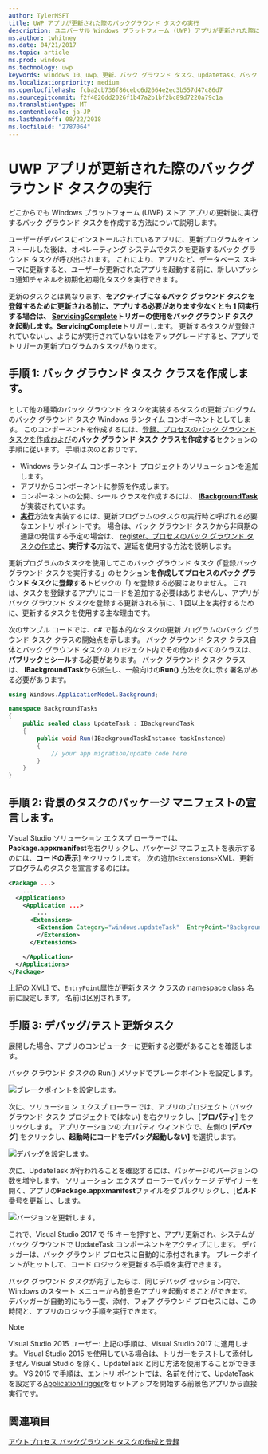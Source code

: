 ```yaml
---
author: TylerMSFT
title: UWP アプリが更新された際のバックグラウンド タスクの実行
description: ユニバーサル Windows プラットフォーム (UWP) アプリが更新された際に実行されるバックグラウンド タスクの作成方法を説明します。
ms.author: twhitney
ms.date: 04/21/2017
ms.topic: article
ms.prod: windows
ms.technology: uwp
keywords: windows 10、uwp、更新、バック グラウンド タスク、updatetask、バック グラウンド タスク
ms.localizationpriority: medium
ms.openlocfilehash: fcba2cb736f86cebc6d2664e2ec3b557d47c86d7
ms.sourcegitcommit: f2f4820dd2026f1b47a2b1bf2bc89d7220a79c1a
ms.translationtype: MT
ms.contentlocale: ja-JP
ms.lasthandoff: 08/22/2018
ms.locfileid: "2787064"
---
```

# <a name="run-a-background-task-when-your-uwp-app-is-updated"></a>UWP アプリが更新された際のバックグラウンド タスクの実行

どこからでも Windows プラットフォーム (UWP) ストア アプリの更新後に実行するバック グラウンド タスクを作成する方法について説明します。

ユーザーがデバイスにインストールされているアプリに、更新プログラムをインストールした後は、オペレーティング システムでタスクを更新するバック グラウンド タスクが呼び出されます。 これにより、アプリなど、データベース スキーマに更新すると、ユーザーが更新されたアプリを起動する前に、新しいプッシュ通知チャネルを初期化初期化タスクを実行できます。

更新のタスクとは異なります、**をアクティブになるバック グラウンド タスクを登録するために更新される前に、アプリする必要があります少なくとも 1 回実行する場合は、 [ServicingComplete](https://docs.microsoft.com/uwp/api/Windows.ApplicationModel.Background.SystemTriggerType)トリガーの使用をバック グラウンド タスクを起動します。ServicingComplete**トリガーします。  更新するタスクが登録されていないし、ようにが実行されていないはをアップグレードすると、アプリでトリガーの更新プログラムのタスクがあります。

## <a name="step-1-create-the-background-task-class"></a>手順 1: バック グラウンド タスク クラスを作成します。

として他の種類のバック グラウンド タスクを実装するタスクの更新プログラムのバック グラウンド タスク Windows ランタイム コンポーネントとしてします。 このコンポーネントを作成するには、[登録、プロセスのバック グラウンド タスクを作成および](https://docs.microsoft.com/windows/uwp/launch-resume/create-and-register-a-background-task)の**バック グラウンド タスク クラスを作成する**セクションの手順に従います。 手順は次のとおりです。

- Windows ランタイム コンポーネント プロジェクトのソリューションを追加します。
- アプリからコンポーネントに参照を作成します。
- コンポーネントの公開、シール クラスを作成するには、 [**IBackgroundTask**](https://msdn.microsoft.com/library/windows/apps/br224794)が実装されています。
- [**実行**](https://msdn.microsoft.com/library/windows/apps/br224811)方法を実装するには、更新プログラムのタスクの実行時と呼ばれる必要なエントリ ポイントです。 場合は、バック グラウンド タスクから非同期の通話の発信する予定の場合は、 [register、プロセスのバック グラウンド タスクの作成と](https://docs.microsoft.com/windows/uwp/launch-resume/create-and-register-a-background-task)、**実行する**方法で、遅延を使用する方法を説明します。

更新プログラムのタスクを使用してこのバック グラウンド タスク (「登録バック グラウンド タスクを実行する」のセクション**を作成してプロセスのバック グラウンド タスクに登録する**トピックの「) を登録する必要はありません。 これは、タスクを登録するアプリにコードを追加する必要はありませんし、アプリがバック グラウンド タスクを登録する更新される前に、1 回以上を実行するために、更新するタスクを使用する主な理由です。

次のサンプル コードでは、c# で基本的なタスクの更新プログラムのバック グラウンド タスク クラスの開始点を示します。 バック グラウンド タスク クラス自体とバック グラウンド タスクのプロジェクト内でその他のすべてのクラスは、**パブリック**と**シール**する必要があります。 バック グラウンド タスク クラスは、 **IBackgroundTask**から派生し、一般向けの**Run()** 方法を次に示す署名がある必要があります。

```cs
using Windows.ApplicationModel.Background;

namespace BackgroundTasks
{
    public sealed class UpdateTask : IBackgroundTask
    {
        public void Run(IBackgroundTaskInstance taskInstance)
        {
            // your app migration/update code here
        }
    }
}
```

## <a name="step-2-declare-your-background-task-in-the-package-manifest"></a>手順 2: 背景のタスクのパッケージ マニフェストの宣言します。

Visual Studio ソリューション エクスプ ローラーでは、 **Package.appxmanifest**を右クリックし、パッケージ マニフェストを表示するのには、**コードの表示**] をクリックします。 次の追加`<Extensions>`XML、更新プログラムのタスクを宣言するのには。

```XML
<Package ...>
    ...
  <Applications>  
    <Application ...>  
        ...
      <Extensions>  
        <Extension Category="windows.updateTask"  EntryPoint="BackgroundTasks.UpdateTask">  
        </Extension>  
      </Extensions>

    </Application>  
  </Applications>  
</Package>
```

上記の XML] で、`EntryPoint`属性が更新タスク クラスの namespace.class 名前に設定します。 名前は区別されます。

## <a name="step-3-debugtest-your-update-task"></a>手順 3: デバッグ/テスト更新タスク

展開した場合、アプリのコンピューターに更新する必要があることを確認します。

バック グラウンド タスクの Run() メソッドでブレークポイントを設定します。

![ブレークポイントを設定します。](images/run-func-breakpoint.png)

次に、ソリューション エクスプ ローラーでは、アプリのプロジェクト (バック グラウンド タスク プロジェクトではない) を右クリックし、[**プロパティ**] をクリックします。 アプリケーションのプロパティ ウィンドウで、左側の [**デバッグ**] をクリックし、**起動時にコードをデバッグ起動しない]** を選択します。

![デバッグを設定します。](images/do-not-launch-but-debug.png)

次に、UpdateTask が行われることを確認するには、パッケージのバージョンの数を増やします。 ソリューション エクスプ ローラーでパッケージ デザイナーを開く、アプリの**Package.appxmanifest**ファイルをダブルクリックし、[**ビルド**番号を更新し、します。

![バージョンを更新します。](images/bump-version.png)

これで、Visual Studio 2017 で f5 キーを押すと、アプリ更新され、システムがバック グラウンドで UpdateTask コンポーネントをアクティブにします。 デバッガーは、バック グラウンド プロセスに自動的に添付されます。 ブレークポイントがヒットして、コード ロジックを更新する手順を実行できます。

バック グラウンド タスクが完了したらは、同じデバッグ セッション内で、Windows のスタート メニューから前景色アプリを起動することができます。 デバッガーが自動的にもう一度、添付、フォア グラウンド プロセスには、この時間と、アプリのロジック手順を実行できます。

> [!NOTE]
> Visual Studio 2015 ユーザー: 上記の手順は、Visual Studio 2017 に適用します。 Visual Studio 2015 を使用している場合は、トリガーをテストして添付しません Visual Studio を除く、UpdateTask と同じ方法を使用することができます。 VS 2015 で手順は、エントリ ポイントでは、名前を付けて、UpdateTask を設定する[ApplicationTrigger](https://docs.microsoft.com/windows/uwp/launch-resume/trigger-background-task-from-app)をセットアップを開始する前景色アプリから直接実行です。

## <a name="see-also"></a>関連項目

[アウトプロセス バックグラウンド タスクの作成と登録](https://docs.microsoft.com/windows/uwp/launch-resume/create-and-register-a-background-task)
